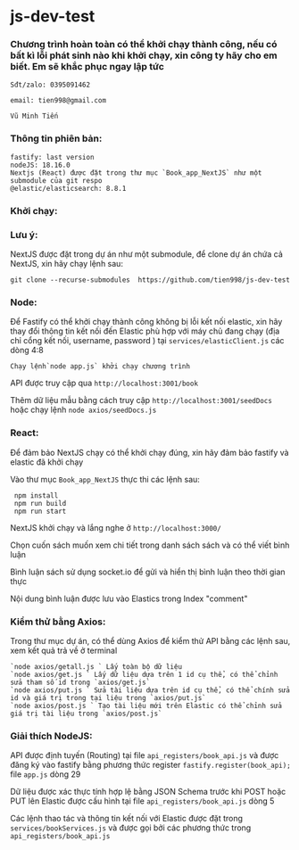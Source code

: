 # js-dev-test

 ### Chương trình hoàn toàn có thể khởi chạy thành công, nếu có bất kì lỗi phát sinh nào khi khởi chạy, xin công ty hãy cho em biết. Em sẽ khắc phục ngay lập tức
 
    Sđt/zalo: 0395091462

    email: tien998@gmail.com

    Vũ Minh Tiến
  

 ### Thông tin phiên bản:
    fastify: last version
    nodeJS: 18.16.0
    Nextjs (React) được đặt trong thư mục `Book_app_NextJS` như một submodule của git respo
    @elastic/elasticsearch: 8.8.1

 ### Khởi chạy:
   
   ### Lưu ý:

   NextJS được đặt trong dự án như một submodule, để clone dự án chứa cả NextJS, xin hãy chạy lệnh sau:

    git clone --recurse-submodules  https://github.com/tien998/js-dev-test

   ### Node:

   Để Fastify có thể khởi chạy thành công không bị lỗi kết nối elastic, xin hãy thay đổi thông tin kết nối đến Elastic phù hợp với máy chủ đang chạy (địa chỉ cổng kết nối, username, password ) tại `services/elasticClient.js` các dòng 4:8 

    Chạy lệnh`node app.js` khởi chạy chương trình
    
   API được truy cập qua `http://localhost:3001/book`

   Thêm dữ liệu mẫu bằng cách truy cập `http://localhost:3001/seedDocs` hoặc chạy lệnh `node axios/seedDocs.js` 

   ### React:

   Để đảm bảo NextJS chạy có thể khởi chạy đúng, xin hãy đảm bảo fastify và elastic đã khởi chạy
   
   Vào thư mục `Book_app_NextJS` thực thi các lệnh sau:

     npm install
     npm run build
     npm run start

   NextJS khởi chạy và lắng nghe ở `http://localhost:3000/`

   Chọn cuốn sách muốn xem chi tiết trong danh sách sách và có thể viết bình luận

   Bình luận sách sử dụng socket.io để gửi và hiển thị bình luận theo thời gian thực

   Nội dung bình luận được lưu vào Elastics trong Index "comment"

 ### Kiểm thử bằng Axios:
   Trong thư mục dự án, có thể dùng Axios để kiểm thử API bằng các lệnh sau, xem kết quả trả về ở terminal

    `node axios/getall.js ` Lấy toàn bộ dữ liệu
    `node axios/get.js ` Lấy dữ liệu dựa trên 1 id cụ thể, có thể chỉnh sửa tham số id trong `axios/get.js`
    `node axios/put.js ` Sửa tài liệu dựa trên id cụ thể, có thể chính sửa id và giá trị trong tại liệu trong `axios/put.js`
    `node axios/post.js ` Tạo tài liệu mới trên Elastic có thể chỉnh sửa giá trị tài liệu trong `axios/post.js`
    
 ### Giải thích NodeJS:

   API được định tuyến (Routing) tại file `api_registers/book_api.js` và được đăng ký vào fastify bằng phương thức register `fastify.register(book_api);` file `app.js` dòng 29

   Dữ liệu được xác thực tính hợp lệ bằng JSON Schema trước khi POST hoặc PUT lên Elastic được cấu hình tại file `api_registers/book_api.js`  dòng 5

   Các lệnh thao tác và thông tin kết nối với Elastic được đặt trong `services/bookServices.js` và được gọi bởi các phương thức trong `api_registers/book_api.js`
    

